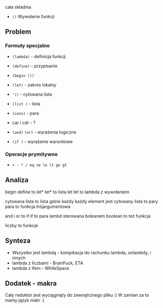 
cała składnia
* `()` Wywołanie funkcji

## Problem
### Formuły specjalne
* `(lambda)` - definicja funkcji

* `(define)` - przypisanie
* `(begin ())`
* `(let)` - zakres lokalny 

* `'()` - cytowana lista
* `(list )` - lista
* `(cons)` - para
* car i cdr - ?

* `(and)` `(or)` - wyrażenia logiczne
* `(if )` - wyrażenie warunkowe

### Operacje prymitywne
* `+ - * / eq ne le lt ge gt`

## Analiza
begin define to let*
let* to lista let
let to lambda z wywołaniem

cytowana lista to lista gdzie każdy każdy element jest cytowany
lista to pary
para to funkcja trójargumentowa

and i or to if
if to para lambd sterowana boleanem
boolean to też funkcja

liczby to funkcje

## Synteza
* Wszystko jest lambdą - kompikacja do rachunku lambda, unlambdy, i innych
* lambda z liczbami - BrainFuck, ETA
* lambda z ifem - WhiteSpace

## Dodatek - makra

Cały reduktor jest wyciągnięty do zewnętrznego pliku :)
W zamian za to mamy język makr :(